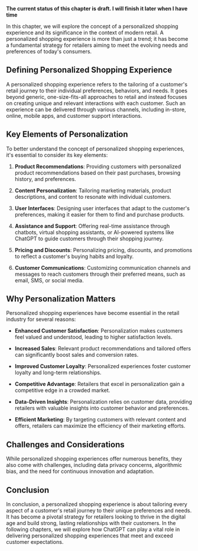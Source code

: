 **The current status of this chapter is draft. I will finish it later when I have time**

In this chapter, we will explore the concept of a personalized shopping experience and its significance in the context of modern retail. A personalized shopping experience is more than just a trend; it has become a fundamental strategy for retailers aiming to meet the evolving needs and preferences of today's consumers.

**Defining Personalized Shopping Experience**
---------------------------------------------

A personalized shopping experience refers to the tailoring of a customer's retail journey to their individual preferences, behaviors, and needs. It goes beyond generic, one-size-fits-all approaches to retail and instead focuses on creating unique and relevant interactions with each customer. Such an experience can be delivered through various channels, including in-store, online, mobile apps, and customer support interactions.

**Key Elements of Personalization**
-----------------------------------

To better understand the concept of personalized shopping experiences, it's essential to consider its key elements:

1. **Product Recommendations**: Providing customers with personalized product recommendations based on their past purchases, browsing history, and preferences.

2. **Content Personalization**: Tailoring marketing materials, product descriptions, and content to resonate with individual customers.

3. **User Interfaces**: Designing user interfaces that adapt to the customer's preferences, making it easier for them to find and purchase products.

4. **Assistance and Support**: Offering real-time assistance through chatbots, virtual shopping assistants, or AI-powered systems like ChatGPT to guide customers through their shopping journey.

5. **Pricing and Discounts**: Personalizing pricing, discounts, and promotions to reflect a customer's buying habits and loyalty.

6. **Customer Communications**: Customizing communication channels and messages to reach customers through their preferred means, such as email, SMS, or social media.

**Why Personalization Matters**
-------------------------------

Personalized shopping experiences have become essential in the retail industry for several reasons:

* **Enhanced Customer Satisfaction**: Personalization makes customers feel valued and understood, leading to higher satisfaction levels.

* **Increased Sales**: Relevant product recommendations and tailored offers can significantly boost sales and conversion rates.

* **Improved Customer Loyalty**: Personalized experiences foster customer loyalty and long-term relationships.

* **Competitive Advantage**: Retailers that excel in personalization gain a competitive edge in a crowded market.

* **Data-Driven Insights**: Personalization relies on customer data, providing retailers with valuable insights into customer behavior and preferences.

* **Efficient Marketing**: By targeting customers with relevant content and offers, retailers can maximize the efficiency of their marketing efforts.

**Challenges and Considerations**
---------------------------------

While personalized shopping experiences offer numerous benefits, they also come with challenges, including data privacy concerns, algorithmic bias, and the need for continuous innovation and adaptation.

**Conclusion**
--------------

In conclusion, a personalized shopping experience is about tailoring every aspect of a customer's retail journey to their unique preferences and needs. It has become a pivotal strategy for retailers looking to thrive in the digital age and build strong, lasting relationships with their customers. In the following chapters, we will explore how ChatGPT can play a vital role in delivering personalized shopping experiences that meet and exceed customer expectations.
